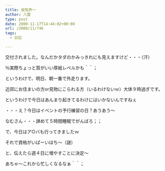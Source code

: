 ```yaml
---
title: 仮免許～
author: 八雲
type: post
date: 2000-11-17T14:44:02+00:00
url: /2000/11/746
tags:
  - 日記

---
```

交付されました。なんだかタダのかみっきれにも見えますけど・・・（汗）
  
％実際ちょっと質がいい厚紙レベルかも＾＾；
  
というわけで、明日、朝一番で外走ります。
  
近郊にお住まいの方or見物にこられる方（いるわけないｗ）大体９時過ぎです。
  
というわけで今日はあんまり起きてるわけにはいかないんですねぇ
  
・・・え？今日はイベントの予行練習の日？あうあう～
  
なむさん・・・諦めて５時間睡眠でがんばろ；；
  
で、今日はア○バも行ってきましたｗ
  
それで資格がいぱーいほち～（謎）
  
と、伝えたら週４日に増やすことに決定～
  
あちゃ～これから忙しくなるなぁ＾＾；
